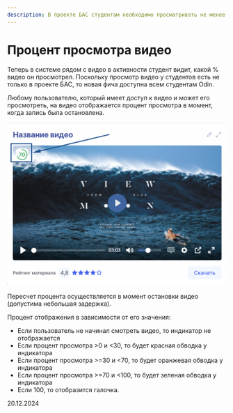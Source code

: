 ```yaml
---
description: В проекте БАС студентам необходимо просматривать не менее 70% от видео
---
```


# Процент просмотра видео

Теперь в системе рядом с видео в активности студент видит, какой % видео он просмотрел. Поскольку просмотр видео у студентов есть не только в проекте БАС, то новая фича доступна всем студентам Odin.

Любому пользователю, который имеет доступ к видео и может его просмотреть, на видео отображается процент просмотра в момент, когда запись была остановлена.

![](<../../.gitbook/assets/image (1) (1) (1) (1) (1) (1) (1) (1) (1) (1) (1).png>)

Пересчет процента осуществляется в момент остановки видео (допустима небольшая задержка).

Процент отображения в зависимости от его значения:

* Если пользователь не начинал смотреть видео, то индикатор не отображается
* Если процент просмотра >0 и <30, то будет красная обводка у индикатора
* Если процент просмотра >=30 и <70, то будет оранжевая обводка у индикатора
* Если процент просмотра >=70 и <100, то будет зеленая обводка у индикатора
* Если 100, то отобразится галочка.

20.12.2024
